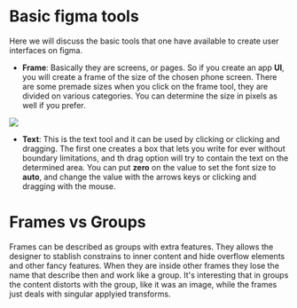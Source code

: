 # Basic figma tools
Here we will discuss the basic tools that one have available to create user interfaces on figma.

- **Frame**: Basically they are screens, or pages. So if you create an app **UI**, you will create a frame of the size of the chosen phone screen. There are some premade sizes when you click on the frame tool, they are divided on various categories. You can determine the size in pixels as well if you prefer.

![](01.jpg)

- **Text**: This is the text tool and it can be used by clicking or clicking and dragging. The first one creates a box that lets you write for ever without boundary limitations, and th drag option will try to contain the text on the determined area. You can put **zero** on the value to set the font size to **auto**, and change the value with the arrows keys or clicking and dragging with the mouse.

# Frames vs Groups
Frames can be described as groups with extra features. They allows the designer to stablish constrains to inner content and hide overflow elements and other fancy features. When they are inside other frames they lose the name that describe then and work like a group. It's interesting that in groups the content distorts with the group, like it was an image, while the frames just deals with singular applyied transforms.
